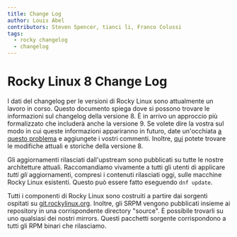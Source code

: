 ```yaml
---
title: Change Log
author: Louis Abel
contributors: Steven Spencer, tianci li, Franco Colussi
tags:
  - rocky changelog
  - changelog
---
```


# Rocky Linux 8 Change Log

I dati del changelog per le versioni di Rocky Linux sono attualmente un lavoro in corso. Questo documento spiega dove si possono trovare le informazioni sul changelog della versione 8. È in arrivo un approccio più formalizzato che includerà anche la versione 9. Se volete dire la vostra sul modo in cui queste informazioni appariranno in futuro, date un'occhiata [a questo problema](https://github.com/rocky-linux/peridot/issues/9) e aggiungete i vostri commenti. Inoltre, [qui](https://errata.build.resf.org/) potete trovare le modifiche attuali e storiche della versione 8.

Gli aggiornamenti rilasciati dall'upstream sono pubblicati su tutte le nostre architetture attuali. Raccomandiamo vivamente a tutti gli utenti di applicare *tutti gli* aggiornamenti, compresi i contenuti rilasciati oggi, sulle macchine Rocky Linux esistenti. Questo può essere fatto eseguendo `dnf update`.

Tutti i componenti di Rocky Linux sono costruiti a partire dai sorgenti ospitati su [git.rockylinux.org](https://git.rockylinux.org). Inoltre, gli SRPM vengono pubblicati insieme ai repository in una corrispondente directory "source". È possibile trovarli su uno qualsiasi dei nostri mirrors. Questi pacchetti sorgente corrispondono a tutti gli RPM binari che rilasciamo.
